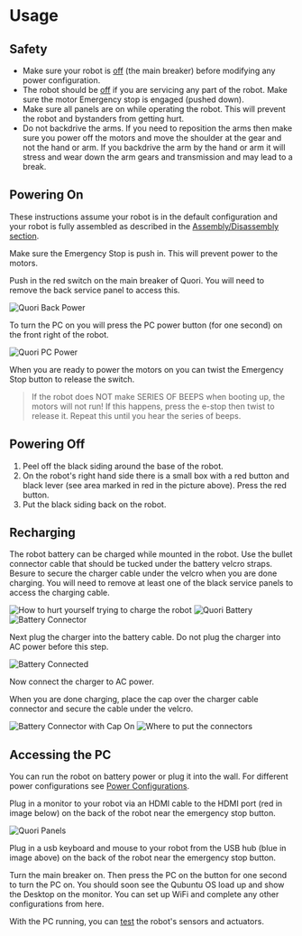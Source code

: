 # Usage

## Safety

- Make sure your robot is [off](#powering-off) (the main breaker) before modifying any power configuration.
- The robot should be [off](#powering-off) if you are servicing any part of the robot.
  Make sure the motor Emergency stop is engaged (pushed down).
- Make sure all panels are on while operating the robot.
  This will prevent the robot and bystanders from getting hurt.
- Do not backdrive the arms. If you need to reposition the arms then make sure you power off the motors and move the shoulder at the gear and not the hand or arm. If you backdrive the arm by the hand or arm it will stress and wear down the arm gears and transmission and may lead to a break.


## Powering On

These instructions assume your robot is in the default configuration and your robot is fully assembled as described in the [Assembly/Disassembly section](setup/assembly.md).

Make sure the Emergency Stop is push in. This will prevent power to the motors.

Push in the red switch on the main breaker of Quori. You will need to remove the back service panel to access this.

![Quori Back Power](images/quori_robot_power_on.png)

To turn the PC on you will press the PC power button (for one second) on the front right of the robot.

![Quori PC Power](images/quori_pc_power_on.png)

When you are ready to power the motors on you can twist the Emergency Stop button to release the switch.

> If the robot does NOT make SERIES OF BEEPS when booting up, the motors will not run!
> If this happens, press the e-stop then twist to release it.
> Repeat this until you hear the series of beeps.

## Powering Off

1. Peel off the black siding around the base of the robot.
2. On the robot's right hand side there is a small box with a red button and
black lever (see area marked in red in the picture above). Press the red
button.
3. Put the black siding back on the robot.

## Recharging

The robot battery can be charged while mounted in the robot. Use the bullet connector cable that should be tucked under the battery velcro straps. Besure to secure the charger cable under the velcro when you are done charging. You will need to remove at least one of the black service panels to access the charging cable.

![How to hurt yourself trying to charge the robot](images/crawling_under_quori.png)
![Quori Battery](images/quori_battery.png)
![Battery Connector](images/quori_battery_connector.png)

Next plug the charger into the battery cable. Do not plug the charger into AC power before this step.

![Battery Connected](images/quori_battery_connected.png)

Now connect the charger to AC power.

When you are done charging, place the cap over the charger cable connector and secure the cable under the velcro.

![Battery Connector with Cap On](images/connector_with_cap.png)
![Where to put the connector](images/quori_battery_spot.png)s

## Accessing the PC

You can run the robot on battery power or plug it into the wall. For different power configurations see [Power Configurations](hardware/power.md#power-configurations).

Plug in a monitor to your robot via an HDMI cable to the HDMI port (red in image below) on the back of the robot near the emergency stop button.

![Quori Panels](images/quori_panels.png)

Plug in a usb keyboard and mouse to your robot from the USB hub (blue in image above) on the back of the robot near the emergency stop button.

Turn the main breaker on. Then press the PC on the button for one second to turn the PC on.  You should soon see the Qubuntu OS load up and show the Desktop on the monitor. You can set up WiFi and complete any other configurations from here.

With the PC running, you can [test](setup/testing.md) the robot's sensors and actuators.
